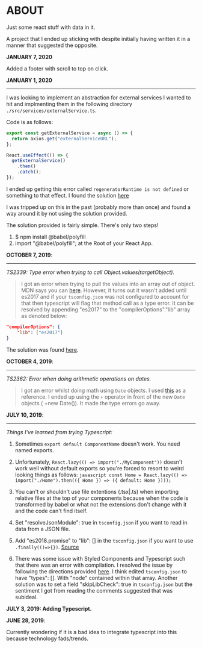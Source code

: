 # ABOUT

Just some react stuff with data in it.

A project that I ended up sticking with despite initially having written it in a manner that suggested the opposite.

**JANUARY 7, 2020**

Added a footer with scroll to top on click.

**JANUARY 1, 2020**

---

I was looking to implement an abstraction for external services I wanted to hit and implmenting them in the following directory `./src/services/externalService.ts`.

Code is as follows:

```javascript
export const getExternalService = async () => {
  return axios.get("externalServiceURL");
};

React.useEffect(() => {
  getExternalService()
    .then()
    .catch();
});
```

I ended up getting this error called `regeneratorRuntime is not defined` or something to that effect. I found the solution [here]("https://stackoverflow.com/a/58432338")

I was tripped up on this in the past (probably more than once) and found a way around it by not using the solution provided.

The solution provided is fairly simple. There's only two steps!

1. \$ npm install @babel/polyfill
2. import "@babel/polyfill"; at the Root of your React App.

**OCTOBER 7, 2019**:

---

_TS2339: Type error when trying to call Object.values(targetObject)._

> I got an error when trying to pull the values into an array out of object. MDN says you can [here](https://developer.mozilla.org/en-US/docs/Web/JavaScript/Reference/Global_objects/Object/values). However, it turns out it wasn't added until es2017 and if your `tsconfig.json` was not configured to account for that then typescript will flag that method call as a type error. It can be resolved by appending "es2017" to the "compilerOptions"."lib" array as denoted below:

```json
"compilerOptions": {
    "lib": ["es2017"]
}
```

The solution was found [here](https://stackoverflow.com/a/42967397).

**OCTOBER 4, 2019**:

---

_TS2362: Error when doing arithmetic operations on dates._

> I got an error whilst doing math using `Date` objects. I used [this](https://github.com/microsoft/TypeScript/issues/5710) as a reference. I ended up using the `+` operator in front of the new `Date` objects ( +new Date()). It made the type errors go away.

**JULY 10, 2019**:

---

_Things I've learned from trying Typescript:_

1. Sometimes `export default ComponentName` doesn't work. You need named exports.

2. Unfortunately, `React.lazy(() => import("./MyComponent"))` doesn't work well without default exports so you're forced to resort to weird looking things as follows: `javascript const Home = React.lazy(() => import("./Home").then(({ Home }) => ({ default: Home })));`

3. You can't or shouldn't use file extentions (.tsx|.ts) when importing relative files at the top of your components because when the code is transformed by babel or what not the extensions don't change with it and the code can't find itself.

4. Set "resolveJsonModule": true in `tsconfig.json` if you want to read in data from a JSON file.

5. Add "es2018.promise" to "lib": [] in the `tsconfig.json` if you want to use `.finally(()=>{})`. [Source](https://stackoverflow.com/questions/52079031/property-finally-does-not-exist-on-type-promisevoid)

6. There was some issue with Styled Components and Typescript such that there was an error with compilation. I resolved the issue by following the directions provided [here](https://stackoverflow.com/questions/52079031/property-finally-does-not-exist-on-type-promisevoid). I think edited `tsconfig.json` to have "types": []. With "node" contained within that array. Another solution was to set a field "skipLibCheck": true in `tsconfig.json` but the sentiment I got from reading the comments suggested that was subideal.

**JULY 3, 2019: Adding Typescript.**

**JUNE 28, 2019**:

Currently wondering if it is a bad idea to integrate typescript into this because technology fads/trends.
